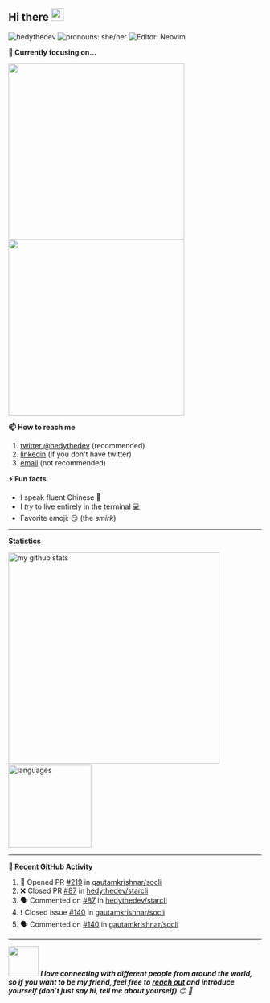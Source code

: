 <!--
<img src="https://raw.githubusercontent.com/hedythedev/hedythedev/master/assets/hedylibanner.png" alt="Hey, I'm Hedy [banner]" />
-->
<!--
banner made with canva
-->

<!--header2, the image below is an animated waving hand emoji-->
<h2>Hi there <img src="https://media.giphy.com/media/hvRJCLFzcasrR4ia7z/giphy.gif" width="25px"></h2>

<!--badges-->
<img src="https://komarev.com/ghpvc/?username=hedythedev" alt="hedythedev" /> <img src="https://img.shields.io/badge/Pronouns-She%2FHer-green" alt="pronouns: she/her" />  <img src="https://img.shields.io/badge/%F0%9F%94%A7editor-neovim-yellow" alt="Editor: Neovim">
<!--
1. profile view count
2. Pronouns: She/her
3. Editor: neovim
-->



<strong>🔭 Currently focusing on...</strong>

<a href="https://github.com/hedythedev/starcli"> <img src="https://github-readme-stats.vercel.app/api/pin/?username=hedythedev&repo=starcli" width=350> </a> <a href="https://github.com/hedythedev/gtrending"> <img src="https://github-readme-stats.vercel.app/api/pin/?username=hedythedev&repo=gtrending" width=350> </a>




<strong>📫 How to reach me </strong>
   
   1. [twitter @hedythedev](https://twitter.com/hedythedev) (recommended)
   2. [linkedin](https://www.linkedin.com/in/hedy-li-8608831a6/) (if you don't have twitter)
   3. [email](mailto:hedyhyry+hey@gmail.com) (not recommended)
   



<strong>⚡ Fun facts</strong>
   
   - I speak fluent Chinese :100:
   - I *try* to live entirely in the terminal :computer:
   - Favorite emoji: :smirk: (the *smirk*)



<hr>

<strong>Statistics</strong>
<br>

<!-- My GitHub stats with buefy theme ❤️ -->
<p align="left">
<img src="https://github-readme-stats.vercel.app/api?username=hedythedev&show_icons=true&theme=buefy" alt="my github stats" width="420"/>&nbsp;<img src="https://github-readme-stats.vercel.app/api/top-langs/?username=hedythedev&layout=compact&theme=buefy" alt="languages" height="165">
</p>


<!--Waka readme workflow https://github.com/anmol098/waka-readme-stats/-->

<!--START_SECTION:waka-->




<!--END_SECTION:waka-->

      
---

<strong>👣 Recent GitHub Activity</strong>

<!--START_SECTION:activity-->
1. 💪 Opened PR [#219](https://github.com//gautamkrishnar/socli/pull/219) in [gautamkrishnar/socli](https://github.com//gautamkrishnar/socli)
2. ❌ Closed PR [#87](https://github.com//hedythedev/starcli/pull/87) in [hedythedev/starcli](https://github.com//hedythedev/starcli)
3. 🗣 Commented on [#87](https://github.com//hedythedev/starcli/issues/87) in [hedythedev/starcli](https://github.com//hedythedev/starcli)
4. ❗️ Closed issue [#140](https://github.com//gautamkrishnar/socli/issues/140) in [gautamkrishnar/socli](https://github.com//gautamkrishnar/socli)
5. 🗣 Commented on [#140](https://github.com//gautamkrishnar/socli/issues/140) in [gautamkrishnar/socli](https://github.com//gautamkrishnar/socli)
<!--END_SECTION:activity-->



---

<!-- Feel free to reach out and introduce yourself :D-->
<img src="https://media.giphy.com/media/LnQjpWaON8nhr21vNW/giphy.gif" width="60"> <em><b>I love connecting with different people from around the world, so if you want to be my friend, feel free to <a href="https://twitter.com/hedythedev">reach out</a> and introduce yourself (don’t just say hi, tell me about yourself)</b> 😊 💜</em>

<!--The End, special thanks to all the wonderful people who made
the GitHub profile readme stats/workflows to make my profile look
fabulously dynamic ❤️-->
